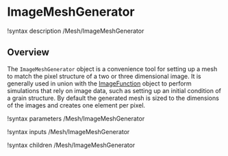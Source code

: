 # ImageMeshGenerator

!syntax description /Mesh/ImageMeshGenerator

## Overview

The `ImageMeshGenerator` object is a convenience tool for setting up a mesh to match the pixel structure of a two or three
dimensional image. It is generally used in union with the [ImageFunction](/ImageFunction.md) object to
perform simulations that rely on image data, such as setting up an initial condition of a grain structure. By default
the generated mesh is sized to the dimensions of the images and creates one element per pixel.

!syntax parameters /Mesh/ImageMeshGenerator

!syntax inputs /Mesh/ImageMeshGenerator

!syntax children /Mesh/ImageMeshGenerator
